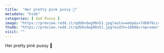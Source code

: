 ```yaml
---
title:  "Her pretty pink pussy 🥵"
metadate: "hide"
categories: [ God Pussy ]
image: "https://preview.redd.it/qdb8xdwg98n51.jpg?auto=webp&s=7d6076cc4650e71f6dfd60f1753cb00862666aad"
thumb: "https://preview.redd.it/qdb8xdwg98n51.jpg?width=1080&crop=smart&auto=webp&s=366de6669211f05d8b172d8bded5b21933c7cfff"
visit: ""
---
```

Her pretty pink pussy 🥵
